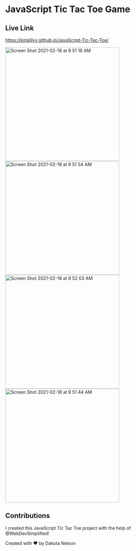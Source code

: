 # JavaScript Tic Tac Toe Game

## Live Link

https://kotalilyy.github.io/JavaScript-Tic-Tac-Toe/

<img width="360" alt="Screen Shot 2021-02-18 at 9 51 16 AM" src="https://user-images.githubusercontent.com/77229281/108383209-2fdb4400-71cf-11eb-9d1e-357d636920d7.png">



<img width="360" alt="Screen Shot 2021-02-18 at 9 51 54 AM" src="https://user-images.githubusercontent.com/77229281/108384076-02db6100-71d0-11eb-81bb-ca948fe34049.png">



<img width="360" alt="Screen Shot 2021-02-18 at 9 52 03 AM" src="https://user-images.githubusercontent.com/77229281/108384324-43d37580-71d0-11eb-83ef-bc03544cd1ea.png">



<img width="360" alt="Screen Shot 2021-02-18 at 9 51 44 AM" src="https://user-images.githubusercontent.com/77229281/108384329-459d3900-71d0-11eb-8d25-c473ad6963ae.png">



## Contributions 

I created this JavaScript Tic Tac Toe project with the help of @WebDevSimplified! 

Created with ❤️ by Dakota Nelson


